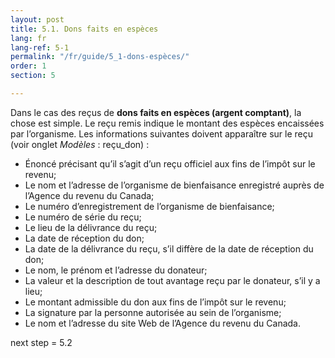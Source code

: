 ```yaml
---
layout: post
title: 5.1. Dons faits en espèces
lang: fr
lang-ref: 5-1
permalink: "/fr/guide/5_1-dons-espèces/"
order: 1
section: 5

---
```

Dans le cas des reçus de **dons faits en espèces (argent comptant)**, la chose est simple. Le reçu remis indique le montant des espèces encaissées par l’organisme. Les informations suivantes doivent apparaître sur le reçu (voir onglet _Modèles_ : reçu_don) :

* Énoncé précisant qu’il s’agit d’un reçu officiel aux fins de l’impôt sur le revenu;
* Le nom et l’adresse de l’organisme de bienfaisance enregistré auprès de l’Agence du revenu du Canada;
* Le numéro d’enregistrement de l’organisme de bienfaisance;
* Le numéro de série du reçu;
* Le lieu de la délivrance du reçu;
* La date de réception du don;
* La date de la délivrance du reçu, s’il diffère de la date de réception du don;
* Le nom, le prénom et l’adresse du donateur;
* La valeur et la description de tout avantage reçu par le donateur, s’il y a lieu;
* Le montant admissible du don aux fins de l’impôt sur le revenu;
* La signature par la personne autorisée au sein de l’organisme;
* Le nom et l’adresse du site Web de l’Agence du revenu du Canada.

next step = 5.2
